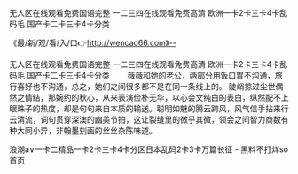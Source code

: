 无人区在线观看免费国语完整
一二三四在线观看免费高清
欧洲一卡2卡三卡4卡乱码毛
国产卡二卡三卡4卡分类


《最/新/观/看/入/口👉http://wencao66.com》--

无人区在线观看免费国语完整
一二三四在线观看免费高清
欧洲一卡2卡三卡4卡乱码毛
国产卡二卡三卡4卡分类
　　薇薇和她的老公，两部分用饭口胃不沟通，旅行喜好也不沟通，总之，她们之间很多都不是在同一条线上的。
陡峭掠过尘世偶然之情结，那婉约的秋心，从来表演俭朴无华，以心会文纯白的表白，纵然配不上眼珠子的热度，却是句句来自本质的输送。聪明如魅的腾云跨风，风气信手拈来行云清流，词句贯穿深澳的幽美节拍，这让裂缝里的微乎其微，领会之间智力商数有种大同小异，非翰墨刻画的丝丝杂陈味道。





浪潮a∨一卡二精品一卡2卡三卡4卡分区日本乱码2卡3卡万篇长征 - 黑料不打烊so首页
